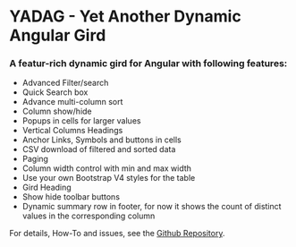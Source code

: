 # YADAG - Yet Another Dynamic Angular Gird
### A featur-rich dynamic gird for Angular with following features:
* Advanced Filter/search
* Quick Search box
* Advance multi-column sort
* Column show/hide
* Popups in cells for larger values
* Vertical Columns Headings
* Anchor Links, Symbols and buttons in cells
* CSV download of filtered and sorted data
* Paging
* Column width control with min and max width
* Use your own Bootstrap V4 styles for the table
* Gird Heading
* Show hide toolbar buttons
* Dynamic summary row in footer, for now it shows the count of distinct values in the corresponding column

For details, How-To and issues, see the [Github Repository](https://github.com/nadeemjamali/yadag).